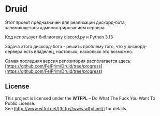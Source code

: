 # Druid
Этот проект предназначен для реализации дискорд-бота, занимающегося администрированием сервера.

Код использует библиотеку [discord.py](https://github.com/Rapptz/discord.py) и Python 3.13

Задача этого дискорд-бота - решить проблему того, что у дискорд-сервера есть владелец, настолько, насколько это возможно.

Самая последняя версия репозитория располагается здесь: [https://github.com/FelPrim/Druid/tree/progress](https://github.com/FelPrim/Druid/tree/progress)

## License  
This project is licensed under the **WTFPL** – Do What The Fuck You Want To Public License.  
See [http://www.wtfpl.net/](http://www.wtfpl.net/) for details.  
